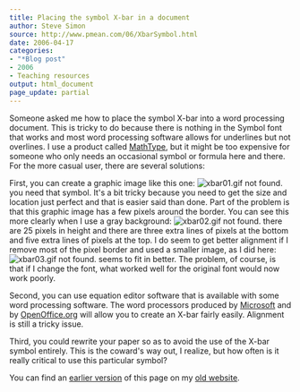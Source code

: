 ```yaml
---
title: Placing the symbol X-bar in a document
author: Steve Simon
source: http://www.pmean.com/06/XbarSymbol.html
date: 2006-04-17
categories:
- "*Blog post"
- 2006
- Teaching resources
output: html_document
page_update: partial
---
```


Someone asked me how to place the symbol X-bar into a word processing
document. This is tricky to do because there is nothing in the Symbol
font that works and most word processing software allows for
underlines but not overlines. I use a product called
[MathType](http://www.dessci.com/en/products/mathtype/), but it might
be too expensive for someone who only needs an occasional symbol or
formula here and there. For the more casual user, there are several
solutions:

First, you can create a graphic image like this one:
![xbar01.gif not found.](http://www.pmean.com/new-images/06/XbarSymbol01.png)
you need that symbol. It's a bit tricky because you need to get the
size and location just perfect and that is easier said than done. Part
of the problem is that this graphic image has a few pixels around the
border. You can see this more clearly when I use a gray background:
![xbar02.gif not found.](http://www.pmean.com/new-images/06/XbarSymbol02.png)
there are 25 pixels in height and there are three extra lines of
pixels at the bottom and five extra lines of pixels at the top. I do
seem to get better alignment if I remove most of the pixel border and
used a smaller image, as I did here:
![xbar03.gif not found.](http://www.pmean.com/new-images/06/XbarSymbol03.png)
seems to fit in better. The problem, of course, is that if I change
the font, what worked well for the original font would now work
poorly.

Second, you can use equation editor software that is available with
some word processing software. The word processors produced by
[Microsoft](http://office.microsoft.com/en-us/default.aspx) and by
[OpenOffice.org](http://www.openoffice.org/) will allow you to create
an X-bar fairly easily. Alignment is still a tricky issue.

Third, you could rewrite your paper so as to avoid the use of the
X-bar symbol entirely. This is the coward's way out, I realize, but
how often is it really critical to use this particular symbol?

You can find an [earlier version][sim1] of this page on my [old website][sim2].

[sim1]: http://www.pmean.com/06/XbarSymbol.html
[sim2]: http://www.pmean.com